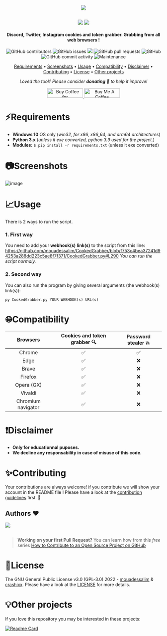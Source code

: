<div align="center">
  <img src="https://imgur.com/lCyX6TX.png">
  <br>
  <br>
  <p>
    <img src="https://forthebadge.com/images/badges/made-with-python.svg">
    <img src="http://forthebadge.com/images/badges/built-with-love.svg">
  </p>
  <h4> Discord, Twitter, Instagram cookies and token grabber. Grabbing from all web browsers ! </h4>
  <p>
    <img alt="GitHub contributors" src="https://img.shields.io/github/contributors/mouadessalim/CookedGrabber">
    <img alt="GitHub issues" src="https://img.shields.io/github/issues/mouadessalim/CookedGrabber">
    <img src="https://img.shields.io/badge/PRs-welcome-brightgreen.svg?style=shields">
    <img alt="GitHub pull requests" src="https://img.shields.io/github/issues-pr/mouadessalim/CookedGrabber">
    <img alt="GitHub" src="https://img.shields.io/github/license/mouadessalim/CookedGrabber">
    <img alt="GitHub commit activity" src="https://img.shields.io/github/commit-activity/m/mouadessalim/CookedGrabber">
    <img alt="Maintenance" src="https://img.shields.io/maintenance/yes/2022">
  </p>
  <p align="center">
    <a href="#requirements">Requirements</a> •
    <a href="#screenshots">Screenshots</a> •
    <a href="#usage">Usage</a> •
    <a href="#compatibility">Compatibility</a> •
    <a href="#disclaimer">Disclaimer</a> •
    <a href="#contributing">Contributing</a> •
    <a href="#license">License</a> •
    <a href="#other-projects">Other projects</a> 
  </p>
  <p align="center">
    <i>Loved the tool? Please consider <strong>donating</strong> 💸 to help it improve!</i>
  </p>

  <p align="center">
    <a href='https://ko-fi.com/mouadessalim' target='_blank'><img height='30' width="115" src='https://cdn.ko-fi.com/cdn/kofi3.png?v=2' alt='Buy Coffee for mouadessalim' />
    </a>
    <a href="https://www.buymeacoffee.com/mouadessalim" target="_blank"><img src="https://cdn.buymeacoffee.com/buttons/default-orange.png" alt="Buy Me A Coffee" height="30" width="115" style="border-radius:1px" />
    </a>
  </p>
</div>

# ⚡Requirements

- **Windows 10** OS only (*win32, for x86, x86_64, and arm64 architectures*)
- **Python 3.x** (*unless it exe converted, python 3.9 used for the project.*)
- **Modules:** `$ pip install -r requirements.txt` (unless it exe converted)

# 📷Screenshots

![image](https://user-images.githubusercontent.com/38190847/188172516-da111666-ff8e-4cdb-86c4-1cbd82f87e91.png)

# 📈Usage

There is 2 ways to run the script.

### 1. First way

You need to add your **webhook(s)** **link(s)** to the script from this line:
https://github.com/mouadessalim/CookedGrabber/blob/f753c4bea37241d94253a288dd223c5ae8f7f371/CookedGrabber.py#L290
*You can run the script normaly.*

### 2. Second way

You can also run the program by giving several arguments (the webhook(s) link(s)):
```console
py CookedGrabber.py YOUR WEBHOOK(s) URL(s)
```
# 🌐Compatibility

| Browsers           | Cookies and token grabber 🔍 | Password stealer 💥 | 
| :-----------:      | :-----------: | :-----------: |
| Chrome             | ✅ | ✅ |
| Edge               | ✅ | ❌ |
| Brave              | ✅ | ❌ |
| Firefox            | ✅ | ❌ |
| Opera (GX)         | ✅ | ❌ |
| Vivaldi            | ✅ | ❌ |
| Chromium navigator | ✅ | ❌ |

# ❗Disclaimer

- **Only for educationnal puposes.**
- **We decline any responsability in case of misuse of this code.**

# ✨Contributing

Your contributions are always welcome! if you contribute we will show your account in the README file ! Please have a look at the [contribution guidelines](CONTRIBUTING.md) first. 🎉

## Authors ❤

<a href="https://github.com/mouadessalim/CookedGrabber/graphs/contributors">
  <img src="https://contrib.rocks/image?repo=mouadessalim/CookedGrabber" />
</a>
<br>
<br>

> **Working on your first Pull Request?** You can learn how from this *free* series [How to Contribute to an Open Source Project on GitHub](https://kcd.im/pull-request)

# 📝License

The GNU General Public License v3.0 (GPL-3.0) 2022 - [mouadessalim](https://github.com/mouadessalim) & [crashixx](https://github.com/crashixx). Please have a look at the [LICENSE](LICENSE) for more details.

# 💡Other projects

If you love this repository you may be interested in these projects:

[![Readme Card](https://github-readme-stats.vercel.app/api/pin/?username=9P9&repo=Discord-QR-Token-Logger&show_owner=true)](https://github.com/9P9/Discord-QR-Token-Logger)
